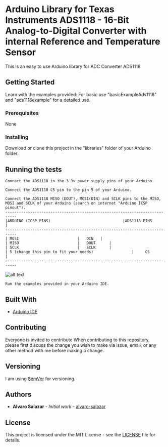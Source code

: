 # Arduino Library for Texas Instruments ADS1118 - 16-Bit Analog-to-Digital Converter with internal Reference and Temperature Sensor

This is an easy to use Arduino library for ADC Converter ADS1118

## Getting Started

Learn with the examples provided: For basic use "basicExampleAds1118" and "ads1118example" for a detailed use.

### Prerequisites

None


### Installing

Download or clone this project in the "libraries" folder of your Arduino folder.

## Running the tests
```
Connect the ADS1118 in the 3.3v power supply pins of your Arduino.
```

```
Connect the ADS1118 CS pin to the pin 5 of your Arduino.
```

```
Connect the ADS1118 MISO (DOUT), MOSI(DIN) and SCLK pins to the MISO, MOSI and SCLK of your Arduino (search on internet "Arduino ICSP pinout").
---------------------------------------------------------------------------
|ARDUINO (ICSP PINS)		                    	|ADS1118 PINS     |
---------------------------------------------------------------------------
| MOSI							|	DIN	  |
| MISO							|	DOUT	  |	
| SCLK							|	SCLK 	  |
| 5 (change this pin to fit your needs)                 |	  CS	  |
---------------------------------------------------------------------------
```
![alt text](https://github.com/denkitronik/ADS1118/conexionAds1118.png)
```
Run the examples provided in your Arduino IDE.
```

## Built With

* [Arduino IDE](https://www.arduino.cc/)

## Contributing

Everyone is invited to contribute
When contributing to this repository, please first discuss the change you wish to make via issue, email, or any other method with me before making a change.

## Versioning

I am using [SemVer](http://semver.org/) for versioning. 

## Authors

* **Alvaro Salazar** - *Initial work* - [alvaro-salazar](https://github.com/alvaro-salazar)

## License

This project is licensed under the MIT License - see the [LICENSE](LICENSE.md) file for details.
